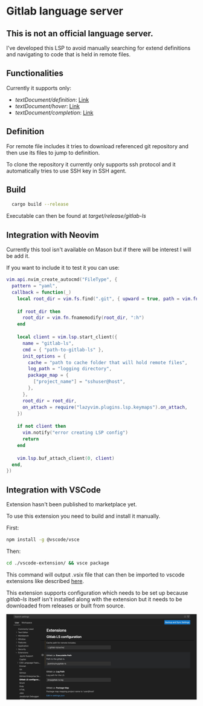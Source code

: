 # Gitlab language server

## **This is not an official language server.**

I've developed this LSP to avoid manually searching for extend definitions and
navigating to code that is held in remote files.

## Functionalities

Currently it supports only:

- _textDocument/definition_: [Link](https://microsoft.github.io/language-server-protocol/specifications/lsp/3.17/specification/#textDocument_definition)
- _textDocument/hover_: [Link](https://microsoft.github.io/language-server-protocol/specifications/lsp/3.17/specification/#textDocument_hover)
- _textDocument/completion_: [Link](https://microsoft.github.io/language-server-protocol/specifications/lsp/3.17/specification/#textDocument_completion)

## Definition

For remote file includes it tries to download referenced git repository and
then use its files to jump to definition.

To clone the repository it currently only supports ssh protocol and it
automatically tries to use SSH key in SSH agent.

## Build

```sh
  cargo build --release
```

Executable can then be found at _target/release/gitlab-ls_

## Integration with Neovim

Currently this tool isn't available on Mason but if there will be
interest I will be add it.

If you want to include it to test it you can use:

```lua
vim.api.nvim_create_autocmd("FileType", {
  pattern = "yaml",
  callback = function(_)
    local root_dir = vim.fs.find(".git", { upward = true, path = vim.fn.expand("%:p:h") })[1]

    if root_dir then
      root_dir = vim.fn.fnamemodify(root_dir, ":h")
    end

    local client = vim.lsp.start_client({
      name = "gitlab-ls",
      cmd = { "path-to-gitlab-ls" },
      init_options = {
        cache = "path to cache folder that will hold remote files",
        log_path = "logging directory",
        package_map = {
          ["project_name"] = "sshuser@host",
        },
      },
      root_dir = root_dir,
      on_attach = require("lazyvim.plugins.lsp.keymaps").on_attach,
    })

    if not client then
      vim.notify("error creating LSP config")
      return
    end

    vim.lsp.buf_attach_client(0, client)
  end,
})
```

## Integration with VSCode

Extension hasn't been published to marketplace yet.

To use this extension you need to build and install it manually.

First:

```bash
npm install -g @vscode/vsce
```

Then:

```bash
cd ./vscode-extension/ && vsce package
```

This command will output .vsix file that can then be imported to vscode extensions like described [here](https://code.visualstudio.com/docs/editor/extension-marketplace#_install-from-a-vsix).

This extension supports configuration which needs to be set up because _gitlab-ls_ itself isn't installed along with the extension but it needs to be downloaded from releases or built from source.

![vscode settings](./docs/images/vscode-settings.jpg)
